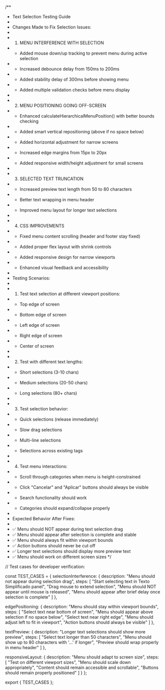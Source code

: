 /**
 * Text Selection Testing Guide
 * 
 * Changes Made to Fix Selection Issues:
 * 
 * 1. MENU INTERFERENCE WITH SELECTION
 *    - Added mouse down/up tracking to prevent menu during active selection
 *    - Increased debounce delay from 150ms to 200ms
 *    - Added stability delay of 300ms before showing menu
 *    - Added multiple validation checks before menu display
 * 
 * 2. MENU POSITIONING GOING OFF-SCREEN
 *    - Enhanced calculateHierarchicalMenuPosition() with better bounds checking
 *    - Added smart vertical repositioning (above if no space below)
 *    - Added horizontal adjustment for narrow screens
 *    - Increased edge margins from 15px to 20px
 *    - Added responsive width/height adjustment for small screens
 * 
 * 3. SELECTED TEXT TRUNCATION
 *    - Increased preview text length from 50 to 80 characters
 *    - Better text wrapping in menu header
 *    - Improved menu layout for longer text selections
 * 
 * 4. CSS IMPROVEMENTS
 *    - Fixed menu content scrolling (header and footer stay fixed)
 *    - Added proper flex layout with shrink controls
 *    - Added responsive design for narrow viewports
 *    - Enhanced visual feedback and accessibility
 * 
 * Testing Scenarios:
 * 
 * 1. Test text selection at different viewport positions:
 *    - Top edge of screen
 *    - Bottom edge of screen  
 *    - Left edge of screen
 *    - Right edge of screen
 *    - Center of screen
 * 
 * 2. Test with different text lengths:
 *    - Short selections (3-10 chars)
 *    - Medium selections (20-50 chars)
 *    - Long selections (80+ chars)
 * 
 * 3. Test selection behavior:
 *    - Quick selections (release immediately)
 *    - Slow drag selections
 *    - Multi-line selections
 *    - Selections across existing tags
 * 
 * 4. Test menu interactions:
 *    - Scroll through categories when menu is height-constrained
 *    - Click "Cancelar" and "Aplicar" buttons should always be visible
 *    - Search functionality should work
 *    - Categories should expand/collapse properly
 * 
 * Expected Behavior After Fixes:
 * 
 * ✅ Menu should NOT appear during text selection drag
 * ✅ Menu should appear after selection is complete and stable
 * ✅ Menu should always fit within viewport bounds
 * ✅ Action buttons should never be cut off
 * ✅ Longer text selections should display more preview text
 * ✅ Menu should work on different screen sizes
 */

// Test cases for developer verification:

const TEST_CASES = {
  selectionInterference: {
    description: "Menu should not appear during selection drag",
    steps: [
      "Start selecting text in Texto Simplificado panel",
      "Drag mouse to extend selection",
      "Menu should NOT appear until mouse is released",
      "Menu should appear after brief delay once selection is complete"
    ]
  },
  
  edgePositioning: {
    description: "Menu should stay within viewport bounds",
    steps: [
      "Select text near bottom of screen",
      "Menu should appear above selection if no space below",
      "Select text near right edge",
      "Menu should adjust left to fit in viewport",
      "Action buttons should always be visible"
    ]
  },
  
  textPreview: {
    description: "Longer text selections should show more preview",
    steps: [
      "Select text longer than 50 characters", 
      "Menu should show up to 80 characters with '...' if longer",
      "Preview should wrap properly in menu header"
    ]
  },
  
  responsiveLayout: {
    description: "Menu should adapt to screen size",
    steps: [
      "Test on different viewport sizes",
      "Menu should scale down appropriately",
      "Content should remain accessible and scrollable",
      "Buttons should remain properly positioned"
    ]
  }
};

export { TEST_CASES };